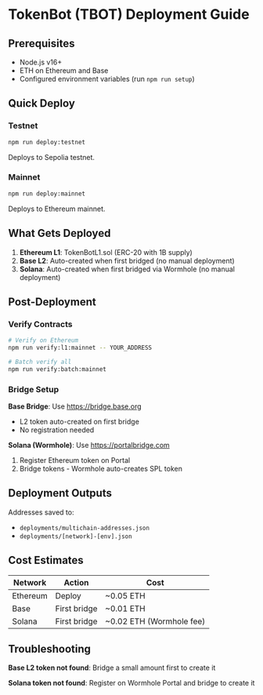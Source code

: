 # TokenBot (TBOT) Deployment Guide

## Prerequisites

- Node.js v16+
- ETH on Ethereum and Base
- Configured environment variables (run `npm run setup`)

## Quick Deploy

### Testnet
```bash
npm run deploy:testnet
```
Deploys to Sepolia testnet.

### Mainnet
```bash
npm run deploy:mainnet
```
Deploys to Ethereum mainnet.

## What Gets Deployed

1. **Ethereum L1**: TokenBotL1.sol (ERC-20 with 1B supply)
2. **Base L2**: Auto-created when first bridged (no manual deployment)
3. **Solana**: Auto-created when first bridged via Wormhole (no manual deployment)

## Post-Deployment

### Verify Contracts
```bash
# Verify on Ethereum
npm run verify:l1:mainnet -- YOUR_ADDRESS

# Batch verify all
npm run verify:batch:mainnet
```

### Bridge Setup

**Base Bridge**: Use https://bridge.base.org
- L2 token auto-created on first bridge
- No registration needed

**Solana (Wormhole)**: Use https://portalbridge.com
1. Register Ethereum token on Portal
2. Bridge tokens - Wormhole auto-creates SPL token

## Deployment Outputs

Addresses saved to:
- `deployments/multichain-addresses.json`
- `deployments/[network]-[env].json`

## Cost Estimates

| Network  | Action | Cost |
|----------|--------|------|
| Ethereum | Deploy | ~0.05 ETH |
| Base     | First bridge | ~0.01 ETH |
| Solana   | First bridge | ~0.02 ETH (Wormhole fee) |

## Troubleshooting

**Base L2 token not found**: Bridge a small amount first to create it

**Solana token not found**: Register on Wormhole Portal and bridge to create it